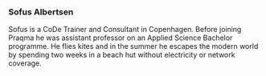 ---
---
### Sofus Albertsen

Sofus is a CoDe Trainer and Consultant in Copenhagen. Before joining Praqma he was assistant professor on an Applied Science Bachelor programme. He flies kites and in the summer he escapes the modern world by spending two weeks in a beach hut without electricity or network coverage.